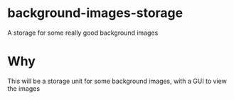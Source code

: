 # background-images-storage
A storage for some really good background images



# Why
This will be a storage unit for some background images,
with a GUI to view the images
